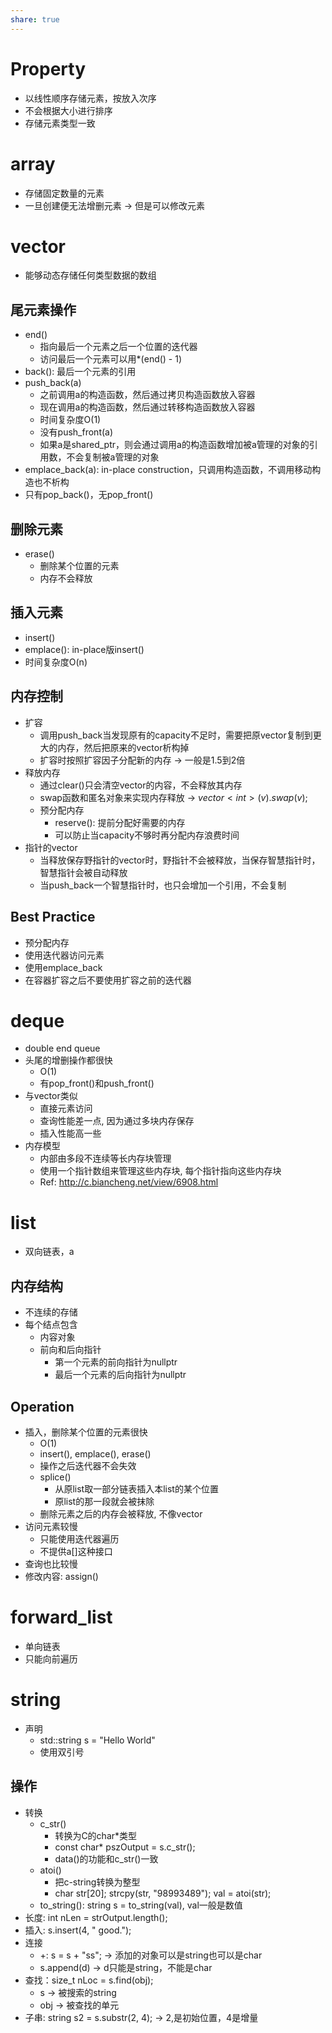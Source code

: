 ```yaml
---
share: true
---
```

# Property
- 以线性顺序存储元素，按放入次序
- 不会根据大小进行排序
- 存储元素类型一致

# array
- 存储固定数量的元素
- 一旦创建便无法增删元素 -> 但是可以修改元素

# vector

- 能够动态存储任何类型数据的数组

## 尾元素操作
- end()
	- 指向最后一个元素之后一个位置的迭代器
	- 访问最后一个元素可以用*(end() - 1)
- back(): 最后一个元素的引用
- push_back(a)
	- 之前调用a的构造函数，然后通过拷贝构造函数放入容器
	- 现在调用a的构造函数，然后通过转移构造函数放入容器
	- 时间复杂度O(1)
	- 没有push_front(a)
	- 如果a是shared_ptr，则会通过调用a的构造函数增加被a管理的对象的引用数，不会复制被a管理的对象
- emplace_back(a): in-place construction，只调用构造函数，不调用移动构造也不析构
- 只有pop_back()，无pop_front()

## 删除元素
- erase()
	- 删除某个位置的元素
	- 内存不会释放

## 插入元素
- insert()
- emplace(): in-place版insert()
- 时间复杂度O(n)

## 内存控制
- 扩容
	- 调用push_back当发现原有的capacity不足时，需要把原vector复制到更大的内存，然后把原来的vector析构掉
	- 扩容时按照扩容因子分配新的内存 -> 一般是1.5到2倍
- 释放内存
	- 通过clear()只会清空vector的内容，不会释放其内存
	- swap函数和匿名对象来实现内存释放 -> $vector<int>(v).swap(v)$; 
	- 预分配内存
		- reserve(): 提前分配好需要的内存
		- 可以防止当capacity不够时再分配内存浪费时间
- 指针的vector
	- 当释放保存野指针的vector时，野指针不会被释放，当保存智慧指针时，智慧指针会被自动释放
	- 当push_back一个智慧指针时，也只会增加一个引用，不会复制

## Best Practice
- 预分配内存
- 使用迭代器访问元素
- 使用emplace_back
- 在容器扩容之后不要使用扩容之前的迭代器

# deque
- double end queue
- 头尾的增删操作都很快
	- O(1)
	- 有pop_front()和push_front()
- 与vector类似
	- 直接元素访问
	- 查询性能差一点, 因为通过多块内存保存
	- 插入性能高一些
- 内存模型
	- 内部由多段不连续等长内存块管理
	- 使用一个指针数组来管理这些内存块, 每个指针指向这些内存块
	- Ref: http://c.biancheng.net/view/6908.html

# list
- 双向链表，a

## 内存结构
- 不连续的存储
- 每个结点包含
	- 内容对象
	- 前向和后向指针
		- 第一个元素的前向指针为nullptr
		- 最后一个元素的后向指针为nullptr

## Operation
- 插入，删除某个位置的元素很快
	- O(1)
	- insert(), emplace(), erase()
	- 操作之后迭代器不会失效
	- splice()
		- 从原list取一部分链表插入本list的某个位置
		- 原list的那一段就会被抹除
	- 删除元素之后的内存会被释放, 不像vector
- 访问元素较慢
	- 只能使用迭代器遍历
	- 不提供a[]这种接口
- 查询也比较慢
- 修改内容: assign()

# forward_list
- 单向链表
- 只能向前遍历

# string
- 声明
	- std::string s = "Hello World"
	- 使用双引号

## 操作

- 转换
	- c_str()
		- 转换为C的char*类型
		- const char* pszOutput = s.c_str();
		- data()的功能和c_str()一致
	- atoi()
		- 把c-string转换为整型
		- char str[20]; strcpy(str, "98993489"); val = atoi(str);
	- to_string(): string s = to_string(val), val一般是数值
- 长度: int nLen = strOutput.length();
- 插入: s.insert(4, " good.");
- 连接
	- +: s = s + "ss"; -> 添加的对象可以是string也可以是char
	- s.append(d) -> d只能是string，不能是char
- 查找：size_t nLoc = s.find(obj);
	- s -> 被搜索的string
	- obj -> 被查找的单元
- 子串: string s2 = s.substr(2, 4); -> 2,是初始位置，4是增量
